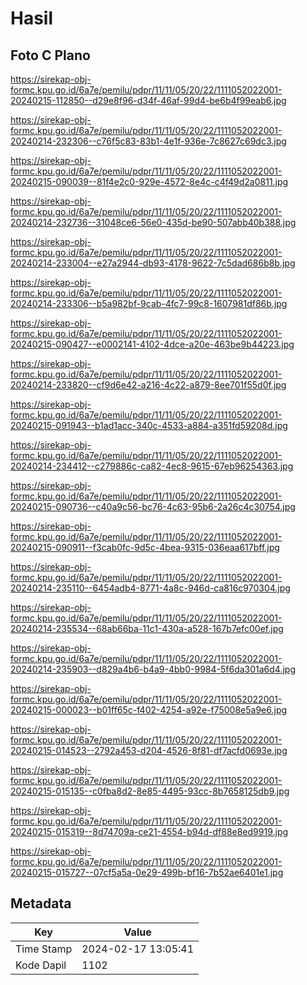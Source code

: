 # Hasil

## Foto C Plano

https://sirekap-obj-formc.kpu.go.id/6a7e/pemilu/pdpr/11/11/05/20/22/1111052022001-20240215-112850--d29e8f96-d34f-46af-99d4-be6b4f99eab6.jpg

https://sirekap-obj-formc.kpu.go.id/6a7e/pemilu/pdpr/11/11/05/20/22/1111052022001-20240214-232306--c76f5c83-83b1-4e1f-936e-7c8627c69dc3.jpg

https://sirekap-obj-formc.kpu.go.id/6a7e/pemilu/pdpr/11/11/05/20/22/1111052022001-20240215-090039--81f4e2c0-929e-4572-8e4c-c4f49d2a0811.jpg

https://sirekap-obj-formc.kpu.go.id/6a7e/pemilu/pdpr/11/11/05/20/22/1111052022001-20240214-232736--31048ce6-56e0-435d-be90-507abb40b388.jpg

https://sirekap-obj-formc.kpu.go.id/6a7e/pemilu/pdpr/11/11/05/20/22/1111052022001-20240214-233004--e27a2944-db93-4178-9622-7c5dad686b8b.jpg

https://sirekap-obj-formc.kpu.go.id/6a7e/pemilu/pdpr/11/11/05/20/22/1111052022001-20240214-233306--b5a982bf-9cab-4fc7-99c8-1607981df86b.jpg

https://sirekap-obj-formc.kpu.go.id/6a7e/pemilu/pdpr/11/11/05/20/22/1111052022001-20240215-090427--e0002141-4102-4dce-a20e-463be9b44223.jpg

https://sirekap-obj-formc.kpu.go.id/6a7e/pemilu/pdpr/11/11/05/20/22/1111052022001-20240214-233820--cf9d6e42-a216-4c22-a879-8ee701f55d0f.jpg

https://sirekap-obj-formc.kpu.go.id/6a7e/pemilu/pdpr/11/11/05/20/22/1111052022001-20240215-091943--b1ad1acc-340c-4533-a884-a351fd59208d.jpg

https://sirekap-obj-formc.kpu.go.id/6a7e/pemilu/pdpr/11/11/05/20/22/1111052022001-20240214-234412--c279886c-ca82-4ec8-9615-67eb96254363.jpg

https://sirekap-obj-formc.kpu.go.id/6a7e/pemilu/pdpr/11/11/05/20/22/1111052022001-20240215-090736--c40a9c56-bc76-4c63-95b6-2a26c4c30754.jpg

https://sirekap-obj-formc.kpu.go.id/6a7e/pemilu/pdpr/11/11/05/20/22/1111052022001-20240215-090911--f3cab0fc-9d5c-4bea-9315-036eaa617bff.jpg

https://sirekap-obj-formc.kpu.go.id/6a7e/pemilu/pdpr/11/11/05/20/22/1111052022001-20240214-235110--6454adb4-8771-4a8c-946d-ca816c970304.jpg

https://sirekap-obj-formc.kpu.go.id/6a7e/pemilu/pdpr/11/11/05/20/22/1111052022001-20240214-235534--68ab66ba-11c1-430a-a528-167b7efc00ef.jpg

https://sirekap-obj-formc.kpu.go.id/6a7e/pemilu/pdpr/11/11/05/20/22/1111052022001-20240214-235903--d829a4b6-b4a9-4bb0-9984-5f6da301a6d4.jpg

https://sirekap-obj-formc.kpu.go.id/6a7e/pemilu/pdpr/11/11/05/20/22/1111052022001-20240215-000023--b01ff65c-f402-4254-a92e-f75008e5a9e6.jpg

https://sirekap-obj-formc.kpu.go.id/6a7e/pemilu/pdpr/11/11/05/20/22/1111052022001-20240215-014523--2792a453-d204-4526-8f81-df7acfd0693e.jpg

https://sirekap-obj-formc.kpu.go.id/6a7e/pemilu/pdpr/11/11/05/20/22/1111052022001-20240215-015135--c0fba8d2-8e85-4495-93cc-8b7658125db9.jpg

https://sirekap-obj-formc.kpu.go.id/6a7e/pemilu/pdpr/11/11/05/20/22/1111052022001-20240215-015319--8d74709a-ce21-4554-b94d-df88e8ed9919.jpg

https://sirekap-obj-formc.kpu.go.id/6a7e/pemilu/pdpr/11/11/05/20/22/1111052022001-20240215-015727--07cf5a5a-0e29-499b-bf16-7b52ae6401e1.jpg


## Metadata

| Key        | Value               |
| ---------- | ------------------- |
| Time Stamp | 2024-02-17 13:05:41 |
| Kode Dapil | 1102                |



